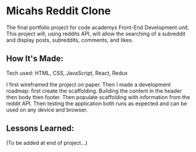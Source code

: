 # Micahs Reddit Clone

The final portfolio project for code academys Front-End Development unit. This project will, using reddits API, will allow the searching of a subreddit and display posts, subreddits, comments, and likes.

## How It's Made:

Tech used: HTML, CSS, JavaScript, React, Redux

I first wireframed the project on paper. Then I made a development roadmap: first create the scaffolding. Building the content in the header then body then footer. Then populate scaffolding with information from the reddit API. Then testing the application both runs as expected and can be used on any device and browser.

## Lessons Learned: 

(To be added at end of project...)
